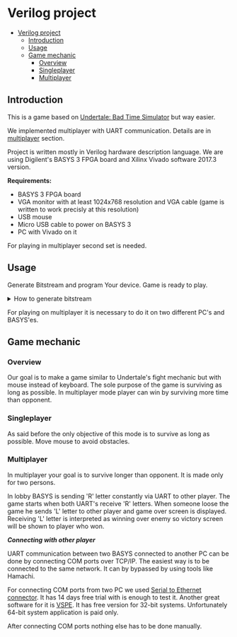 # Verilog project

- [Verilog project](#verilog-project)
  - [Introduction](#introduction)
  - [Usage](#usage)
  - [Game mechanic](#game-mechanic)
    - [Overview](#overview)
    - [Singleplayer](#singleplayer)
    - [Multiplayer](#multiplayer)

## Introduction

This is a game based on [Undertale: Bad Time Simulator](https://gry.jeja.pl/35389,undertale-bad-time-simulator.html) but way easier.

We implemented multiplayer with UART communication. Details are in [multiplayer](#multiplayer) section.

Project is written mostly in Verilog hardware description language. We are using Digilent's BASYS 3 FPGA board and Xilinx Vivado software 2017.3 version.

**Requirements:**

- BASYS 3 FPGA board
- VGA monitor with at least 1024x768 resolution and VGA cable (game is written to work precisly at this resolution)
- USB mouse
- Micro USB cable to power on BASYS 3
- PC with Vivado on it

For playing in multiplayer second set is needed.

## Usage
Generate Bitstream and program Your device. Game is ready to play.

<details>
    <summary> How to generate bitstream </summary>
  
  Press and hold the shift key, then press the left mouse button on project folder. Choose "Open PowerShell window here" and type 
`vivado -mode tcl -source run.tcl -tclargs open`
  to open Vivado GUI. From there click "Generate Bitstream" in bottom left corner. Open Hardware Manager than Open Target and Auto Connect. When Generate Bitstream is done choose Program Device.
  
</details>

For playing on multiplayer it is necessary to do it on two different PC's and BASYS'es.

## Game mechanic

### Overview

Our goal is to make a game similar to Undertale's fight
mechanic but with mouse instead of keyboard. The sole purpose of the game is surviving as long as possible. In multiplayer mode player can win by surviving more time than opponent.

### Singleplayer

As said before the only objective of this mode is to survive as long as possible. Move mouse to avoid obstacles.

### Multiplayer

In multiplayer your goal is to survive longer than opponent. It is made only for two persons.

In lobby BASYS is sending 'R' letter constantly via UART to other player. The game starts when both UART's receive 'R' letters. When someone loose the game he sends 'L' letter to other player and game over screen is displayed. Receiving 'L' letter is interpreted as winning over enemy so victory screen will be shown to player who won. 

***Connecting with other player***

UART communication between two BASYS connected to another PC can be done by connecting COM ports over TCP/IP. The easiest way is to be connected to the same network. It can by bypassed by using tools like Hamachi.

For connecting COM ports from two PC we used [Serial to Ethernet connector](https://www.serial-over-ethernet.com). It has 14 days free trial with is enough to test it. Another great software for it is [VSPE](http://www.eterlogic.com/Products.VSPE.html). It has free version for 32-bit systems. Unfortunately 64-bit system application is paid only.

After connecting COM ports nothing else has to be done manually.


